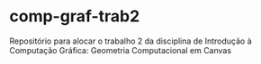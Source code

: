# comp-graf-trab2
Repositório para alocar o trabalho 2 da disciplina de Introdução à Computação Gráfica: Geometria Computacional em Canvas
